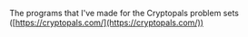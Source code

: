 The programs that I've made for the Cryptopals problem sets ([https://cryptopals.com/](https://cryptopals.com/))